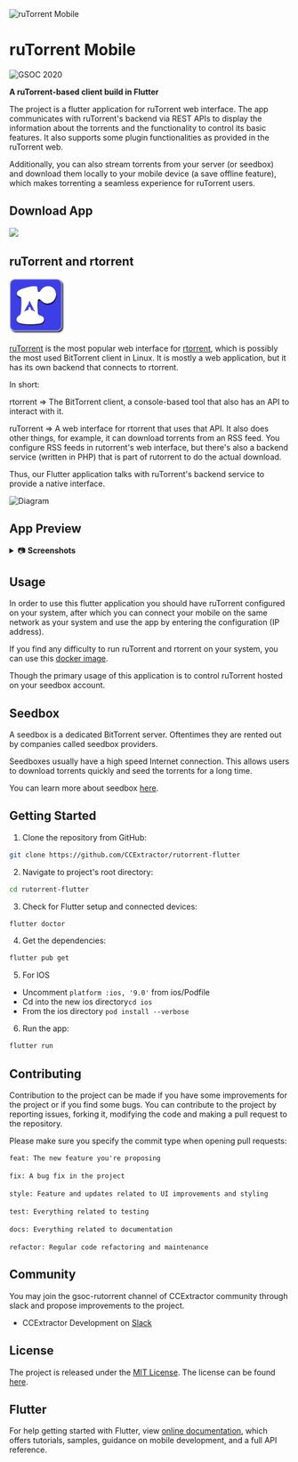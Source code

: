 
<img src="https://raw.githubusercontent.com/harchani-ritik/rutorrent-flutter/master/assets/logo/light_mode_white_background.png" alt="ruTorrent Mobile" height=200px>




# ruTorrent Mobile

<img src="https://raw.githubusercontent.com/harchani-ritik/rutorrent-flutter/master/gsoc_2020.png" alt="GSOC 2020" height=30px>

**A ruTorrent-based client build in Flutter**

The project is a flutter application for ruTorrent web interface. The app communicates with ruTorrent's backend via REST APIs to display the information about the torrents and the functionality to control its basic features. It also supports some plugin functionalities as provided in the ruTorrent web.

Additionally, you can also stream torrents from your server (or seedbox) and download them locally to your mobile device (a save offline feature), which makes torrenting a seamless experience for ruTorrent users.

## Download App
<a href="https://play.google.com/store/apps/details?id=org.ccextractor.rutorrentflutter"><img src="https://play.google.com/intl/en_us/badges/static/images/badges/en_badge_web_generic.png" width="200"></img></a>

## ruTorrent and rtorrent

<img src="https://raw.githubusercontent.com/CCExtractor/rutorrent-flutter/master/rutorrent.jpeg" alt="ruTorrent Web" height=100px>

[ruTorrent](https://github.com/Novik/ruTorrent) is the most popular web interface for [rtorrent](https://github.com/rakshasa/rtorrent), which is possibly the most used BitTorrent client in Linux. It is mostly a web application, but it has its own backend that connects to rtorrent.

In short: 

rtorrent ⇒ The BitTorrent client, a console-based tool that also has an API to interact with it.

ruTorrent ⇒ A web interface for rtorrent that uses that API. It also does other things, for example, it can download torrents from an RSS feed. You configure RSS feeds in rutorrent's web interface, but there's also a backend service (written in PHP) that is part of rutorrent to do the actual download.

Thus, our Flutter application talks with ruTorrent's backend service to provide a native interface.

![Diagram](./assets/docs/ruTorrent%20Flutter%20Application%20Diagram.png)

## App Preview

<details>
<summary>📷 <b>Screenshots</b> </summary>
<br/>


Login Screen            |  All Torrents Screen       | Downloaded Torrents Screen      |  Drawer Screen
:-------------------------:|:-------------------------:|:-------------------------:|:-------------------------:
![Login_screen](https://user-images.githubusercontent.com/47276307/113502426-e6aa3e00-9549-11eb-84d1-ef206be8c81d.jpeg)|![All_Torrents_screen](https://user-images.githubusercontent.com/47276307/113502413-de520300-9549-11eb-874c-75df7fdc9bb9.png)|![Downloaded_Torrents_screen](https://user-images.githubusercontent.com/47276307/113501966-be6d1000-9546-11eb-8e25-8712453db047.jpeg)|![Drawer_screen](https://user-images.githubusercontent.com/47276307/113501974-c6c54b00-9546-11eb-8293-348a66e19e30.jpeg)|

Rss-Feed Screen         |  RSS-filters Screen        |   Settings Screen               |  Splash Screen
:-------------------------:|:-------------------------:|:-------------------------:|:-------------------------:
![RSS_feed_screen](https://user-images.githubusercontent.com/47276307/113501981-cfb61c80-9546-11eb-8b96-74c959cf6bb2.jpeg)|![RSS_filters_screen](https://user-images.githubusercontent.com/47276307/113501983-d2b10d00-9546-11eb-853f-aeff84964462.jpeg)|![Settings_screen](https://user-images.githubusercontent.com/47276307/113501986-d6dd2a80-9546-11eb-8cfb-c85493c474fc.jpeg)|![Splash_screen](https://user-images.githubusercontent.com/47276307/113501988-d93f8480-9546-11eb-885d-85801fc71b3e.jpeg)|

Disk Explorer Screen (seedbox)         | History Screen       |   
:-------------------------:|:---------------------:|
![Disk_Explore_screen](https://user-images.githubusercontent.com/47276307/113501965-bb721f80-9546-11eb-84d9-ea450462296e.jpeg)|![History_screen](https://user-images.githubusercontent.com/47276307/113501977-c927a500-9546-11eb-9bae-f13fb384828a.jpeg)|
</details>


## Usage

In order to use this flutter application you should have ruTorrent configured on your system, after which you can connect your mobile on the same network as your system and use the app by entering the configuration (IP address).

If you find any difficulty to run ruTorrent and rtorrent on your system, you can use this [docker image](https://hub.docker.com/r/crazymax/rtorrent-rutorrent).

Though the primary usage of this application is to control ruTorrent hosted on your seedbox account.

## Seedbox

A seedbox is a dedicated BitTorrent server. Oftentimes they are rented out by companies called seedbox providers.

Seedboxes usually have a high speed Internet connection. This allows users to download torrents quickly and seed the torrents for a long time.

You can learn more about seedbox [here](https://en.wikipedia.org/wiki/Seedbox).


## Getting Started

1. Clone the repository from GitHub:

```bash
git clone https://github.com/CCExtractor/rutorrent-flutter
```

2. Navigate to project's root directory:

```bash
cd rutorrent-flutter
```

3. Check for Flutter setup and connected devices:

```bash
flutter doctor
```

4. Get the dependencies:

```bash
flutter pub get
```

5. For IOS
- Uncomment ```platform :ios, '9.0'``` from ios/Podfile
- Cd into the new ios directory```cd ios```
- From the ios directory ```pod install --verbose```

6. Run the app:

```bash
flutter run
```

## Contributing

Contribution to the project can be made if you have some improvements for the project or if you find some bugs.
You can contribute to the project by reporting issues, forking it, modifying the code and making a pull request to the repository.

Please make sure you specify the commit type when opening pull requests:

```
feat: The new feature you're proposing

fix: A bug fix in the project

style: Feature and updates related to UI improvements and styling

test: Everything related to testing

docs: Everything related to documentation

refactor: Regular code refactoring and maintenance
```

## Community
You may join the gsoc-rutorrent channel of CCExtractor community through slack and propose improvements to the project.

* CCExtractor Development on [Slack](https://ccextractor.org/public:general:support?)

## License

The project is released under the [MIT License](http://www.opensource.org/licenses/mit-license.php). The license can be found [here](LICENSE).

## Flutter

For help getting started with Flutter, view
[online documentation](https://flutter.dev/docs), which offers tutorials,
samples, guidance on mobile development, and a full API reference.
